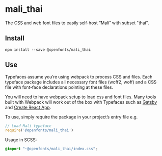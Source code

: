
# mali_thai

The CSS and web font files to easily self-host “Mali” with subset "thai".

## Install

`npm install --save @openfonts/mali_thai`

## Use

Typefaces assume you’re using webpack to process CSS and files. Each typeface
package includes all necessary font files (woff2, woff) and a CSS file with
font-face declarations pointing at these files.

You will need to have webpack setup to load css and font files. Many tools built
with Webpack will work out of the box with Typefaces such as [Gatsby](https://github.com/gatsbyjs/gatsby)
and [Create React App](https://github.com/facebookincubator/create-react-app).

To use, simply require the package in your project’s entry file e.g.

```javascript
// Load Mali typeface
require('@openfonts/mali_thai')
```

Usage in SCSS:
```scss
@import "~@openfonts/mali_thai/index.css";
```
